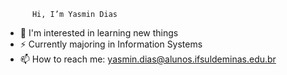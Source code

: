          Hi, I’m Yasmin Dias
- 👀 I'm interested in learning new things
- ⚡ Currently majoring in Information Systems
- 📫 How to reach me: yasmin.dias@alunos.ifsuldeminas.edu.br


<!---
0Nimsay0/0Nimsay0 is a ✨ special ✨ repository because its `README.md` (this file) appears on your GitHub profile.
You can click the Preview link to take a look at your changes.
--->
